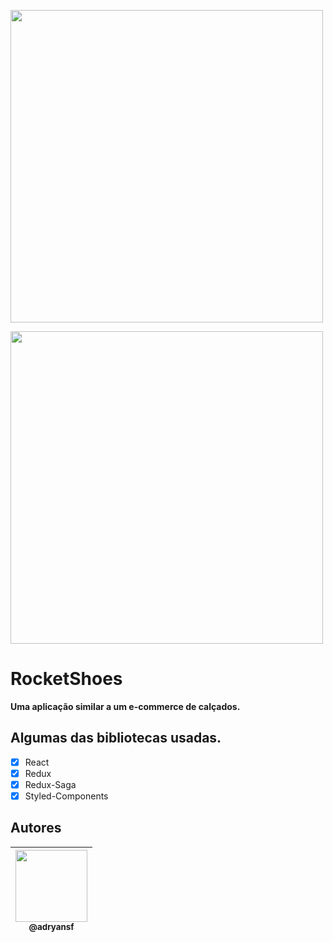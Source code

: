 <p align="center">

<img src="https://user-images.githubusercontent.com/31359652/75477540-3dbf0600-597b-11ea-907b-b2feca85d991.png" width="500" /><br>

<img src="https://user-images.githubusercontent.com/31359652/75477546-3ef03300-597b-11ea-8098-041c614a944e.png" width="500" /><br>

</p>

# RocketShoes

**Uma aplicação similar a um e-commerce de calçados.**

## Algumas das bibliotecas usadas.

- [x] React
- [x] Redux
- [x] Redux-Saga
- [x] Styled-Components

## Autores

| [<img src="https://avatars3.githubusercontent.com/u/31359652?s=460&v=4" width=115><br><sub>@adryansf</sub>](https://github.com/adryansf) |
| :--------------------------------------------------------------------------------------------------------------------------------------: |


